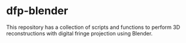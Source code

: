 # dfp-blender
This repository has a collection of scripts and functions to perform 3D reconstructions with digital fringe projection using Blender.
